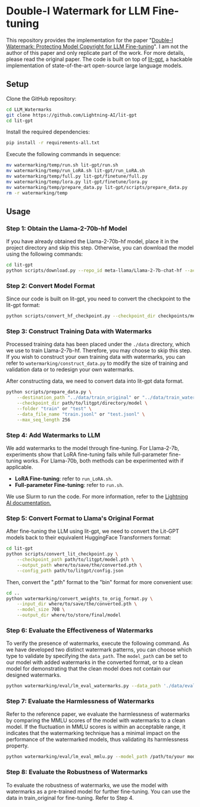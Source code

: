 # Double-I Watermark for LLM Fine-tuning

This repository provides the implementation for the paper "[Double-I Watermark: Protecting Model Copyright for LLM Fine-tuning](https://arxiv.org/pdf/2402.14883.pdf)". I am not the author of this paper and only replicate part of the work. For more details, please read the original paper.
The code is built on top of [lit-gpt](https://github.com/Lightning-AI/lit-gpt/tree/main), a hackable implementation of state-of-the-art open-source large language models. 

## Setup


Clone the GitHub repository:
```bash
cd LLM_Watermarks
git clone https://github.com/Lightning-AI/lit-gpt
cd lit-gpt
```
Install the required dependencies:

```bash
pip install -r requirements-all.txt
```

Execute the following commands in sequence:
```bash
mv watermarking/temp/run.sh lit-gpt/run.sh
mv watermarking/temp/run_LoRA.sh lit-gpt/run_LoRA.sh
mv watermarking/temp/full.py lit-gpt/finetune/full.py
mv watermarking/temp/lora.py lit-gpt/finetune/lora.py
mv watermarking/temp/prepare_data.py lit-gpt/scripts/prepare_data.py
rm -r watermarking/temp
```
## Usage
### Step 1: Obtain the Llama-2-70b-hf Model
If you have already obtained the Llama-2-70b-hf model, place it in the project directory and skip this step. Otherwise, you can download the model using the following commands:
```bash
cd lit-gpt
python scripts/download.py --repo_id meta-llama/Llama-2-7b-chat-hf --access_token your_hf_token
```
### Step 2: Convert Model Format
Since our code is built on lit-gpt, you need to convert the checkpoint to the lit-gpt format:
```bash
python scripts/convert_hf_checkpoint.py --checkpoint_dir checkpoints/meta-llama/Llama-2-7b-hf
```

### Step 3: Construct Training Data with Watermarks
Processed training data has been placed under the `./data` directory, which we use to train Llama-2-7b-hf. Therefore, you may choose to skip this step. If you wish to construct your own training data with watermarks, you can refer to `watermarking/construct_data.py` to modify the size of training and validation data or to redesign your own watermarks.

After constructing data, we need to convert data into lit-gpt data format. 
```bash
python scripts/prepare_data.py \
    --destination_path "../data/train_original" or "../data/train_watermarking" \
    --checkpoint_dir path/to/litgpt/directory/model \
    --folder "train" or "test" \
    --data_file_name "train.jsonl" or "test.jsonl" \
    --max_seq_length 256
```

### Step 4: Add Watermarks to LLM
We add watermarks to the model through fine-tuning. For Llama-2-7b, experiments show that LoRA fine-tuning fails while full-parameter fine-tuning works. For Llama-70b, both methods can be experimented with if applicable.

 - **LoRA Fine-tuning**: refer to `run_LoRA.sh`. 
 - **Full-parameter Fine-tuning**:  refer to `run.sh`.

We use Slurm to run the code. For more information, refer to the [Lightning AI documentation.](https://lightning.ai/docs/pytorch/latest/clouds/cluster_advanced.html#troubleshooting)

### Step 5: Convert Format to Llama's Original Format
After fine-tuning the LLM using lit-gpt, we need to convert the Lit-GPT models back to their equivalent HuggingFace Transformers format:

```bash
cd lit-gpt
python scripts/convert_lit_checkpoint.py \
    --checkpoint_path path/to/litgpt/model.pth \
    --output_path where/to/save/the/converted.pth \
    --config_path path/to/litgpt/config.json
```

Then, convert the ".pth" format to the "bin" format for more convenient use:

```bash
cd ..
python watermarking/convert_weights_to_orig_format.py \
    --input_dir where/to/save/the/converted.pth \
    --model_size 70B \
    --output_dir where/to/store/final/model
```

### Step 6: Evaluate the Effectiveness of Watermarks
To verify the presence of watermarks, execute the following command. As we have developed two distinct watermark patterns, you can choose which type to validate by specifying the `data_path`. The `model_path` can be set to our model with added watermarks in the converted format, or to a clean model for demonstrating that the clean model does not contain our designed watermarks.

```bash
python watermarking/eval/lm_eval_watermarks.py --data_path './data/evaluate/watermarking_i.jsonl' or './data/evaluate/watermarking_ii.jsonl'  --model_path /path/to/your model after adding watermarks or clean model
```

### Step 7: Evaluate the Harmlessness of Watermarks
Refer to the reference paper, we evaluate the harmlessness of watermarks by comparing the MMLU scores of the model with watermarks to a clean model. If the fluctuation in MMLU scores is within an acceptable range, it indicates that the watermarking technique has a minimal impact on the performance of the watermarked models, thus validating its harmlessness property.

```bash
python watermarking/eval/lm_eval_mmlu.py --model_path /path/to/your model after adding watermarks or clean model
```

### Step 8: Evaluate the Robustness of Watermarks
To evaluate the robustness of watermarks, we use the model with watermarks as a pre-trained model for further fine-tuning. You can use the data in train_original for fine-tuning. Refer to Step 4.
